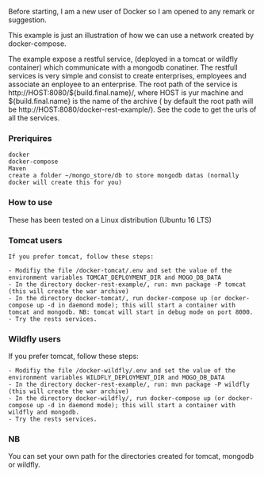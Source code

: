 Before starting, I am a new user of Docker so I am opened to any remark or suggestion.

This example is just an illustration of how we can use a network created by docker-compose. 

The example expose a restful service, (deployed in a tomcat or wildfly container) which communicate with a mongodb conatiner. The restfull services is very simple and consist to create enterprises,  employees and associate an enployee to an enterprise. The root path of the service is http://HOST:8080/${build.final.name}/, where HOST is yur machine and ${build.final.name} is the name of the archive ( by default the root path will be http://HOST:8080/docker-rest-example/). See the code to get the urls of all the services. 


### Preriquires ###

	docker
	docker-compose
	Maven
	create a folder ~/mongo_store/db to store mongodb datas (normally docker will create this for you)


### How to use ###

These has been tested on a Linux distribution (Ubuntu 16 LTS)
### Tomcat users ###
	If you prefer tomcat, follow these steps:

	- Modifiy the file /docker-tomcat/.env and set the value of the environment variables TOMCAT_DEPLOYMENT_DIR and MOGO_DB_DATA
	- In the directory docker-rest-example/, run: mvn package -P tomcat (this will create the war archive)
	- In the directory docker-tomcat/, run docker-compose up (or docker-compose up -d in daemond mode); this will start a container with tomcat and mongodb. NB: tomcat will start in debug mode on port 8000.
	- Try the rests services.

### Wildfly users ###

If you prefer tomcat, follow these steps:

	- Modifiy the file /docker-wildfly/.env and set the value of the environment variables WILDFLY_DEPLOYMENT_DIR and MOGO_DB_DATA
	- In the directory docker-rest-example/, run: mvn package -P wildfly (this will create the war archive)
	- In the directory docker-wildfly/, run docker-compose up (or docker-compose up -d in daemond mode); this will start a container with wildfly and mongodb.
	- Try the rests services.
### NB ###
You can set your own path for the directories created for tomcat, mongodb or wildfly.
